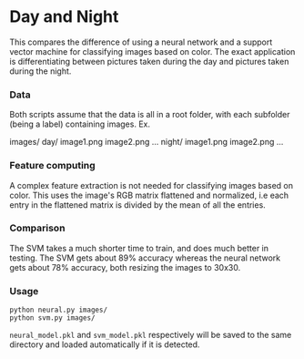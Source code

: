 # Day and Night

This compares the difference of using a neural network and a support vector machine
for classifying images based on color. The exact application is differentiating
between pictures taken during the day and pictures taken during the night.


### Data

Both scripts assume that the data is all in a root folder, with each subfolder
(being a label) containing images. Ex.

images/
   day/
      image1.png
      image2.png
      ...
   night/
      image1.png
      image2.png
      ...


### Feature computing

A complex feature extraction is not needed for classifying images based on color.
This uses the image's RGB matrix flattened and normalized, i.e each entry in
the flattened matrix is divided by the mean of all the entries.


### Comparison

The SVM takes a much shorter time to train, and does much better in testing. 
The SVM gets about 89% accuracy whereas the neural network gets about 78% accuracy,
both resizing the images to 30x30.


### Usage

`python neural.py images/`<br>
`python svm.py images/`<br>

`neural_model.pkl` and `svm_model.pkl` respectively will be saved to the
same directory and loaded automatically if it is detected.


